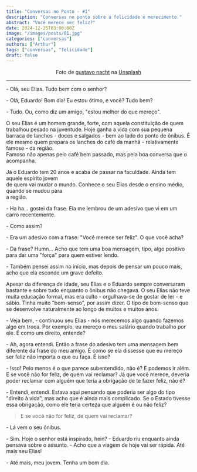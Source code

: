 ```yaml
---
title: "Conversas no Ponto - #1"
description: "Conversas no ponto sobre a felicidade e merecimento."
abstract: "Você merece ser feliz?"
date: 2024-12-25T03:00:00Z
image: "/images/posts/01.jpg"
categories: ["conversas"]
authors: ["Arthur"]
tags: ["conversas", "felicidade"]
draft: false
---
```

<p style="text-align:center;">Foto de <a href="https://unsplash.com/pt-br/@gnacht?utm_content=creditCopyText&utm_medium=referral&utm_source=unsplash">gustavo nacht</a> na <a href="https://unsplash.com/pt-br/fotografias/uma-multidao-de-pessoas-com-guarda-chuvas-parados-a-beira-de-uma-estrada-kEJG9yeGSYU?utm_content=creditCopyText&utm_medium=referral&utm_source=unsplash">Unsplash</a></p>

---

\- Olá, seu Elias. Tudo bem com o senhor?

\- Olá, Eduardo! Bom dia! Eu estou ótimo, e você? Tudo bem?

\- Tudo. Ou, como diz um amigo, "estou melhor do que mereço".

O seu Elias é um homem grande, forte, com aquela constituição de quem trabalhou pesado na juventude. Hoje ganha a vida com sua pequena barraca de lanches - doces e salgados - bem ao lado do ponto de ônibus. É ele mesmo quem prepara os lanches do café da manhã - relativamente famoso - da região.<br>
Famoso não apenas pelo café bem passado, mas pela boa conversa que o acompanha.

Já o Eduardo tem 20 anos e acaba de passar na faculdade. Ainda tem aquele espírito jovem<br>
de quem vai mudar o mundo. Conhece o seu Elias desde o ensino médio, quando se mudou para<br>
a região.

\- Ha ha... gostei da frase. Ela me lembrou de um adesivo que vi em um carro recentemente.

\- Como assim?

\- Era um adesivo com a frase: "Você merece ser feliz". O que você acha?

\- Da frase? Humn... Acho que tem uma boa mensagem, tipo, algo positivo para dar uma "força" para quem
estiver lendo.

\- Também pensei assim no início, mas depois de pensar um pouco mais, acho que ela esconde um grave defeito.

Apesar da diferença de idade, seu Elias e o Eduardo sempre conversaram bastante
e sobre tudo enquanto o ônibus não chegava. O seu Elias não teve muita educação formal, mas era culto - orgulhava-se de gostar de ler - e sábio. Tinha muito "bom-senso", por assim dizer. O tipo de bom-senso que se desenvolve naturalmente ao longo de muitos e muitos anos.

\- Veja bem, - continuou seu Elias - nós merecemos algo quando fazemos algo em troca. Por exemplo, eu mereço o meu salário quando trabalho por ele. É como um direito, entende?

\- Ah, agora entendi. Então a frase do adesivo tem uma mensagem bem diferente da frase do meu amigo. É como se ela dissesse que eu mereço ser feliz não importa o que eu faça. É isso?

\- Isso! Pelo menos é o que parece subentendido, não é? E podemos ir além. E se você não for feliz, de quem vai reclamar? Já que você merece, deveria poder reclamar com alguém que teria a obrigação de te fazer feliz, não é?

\- Entendi, entendi. Estava aqui pensando que poderia ser algo do tipo "direito à vida", mas acho que é ainda mais complicado. Se o Estado tivesse essa obrigação, como ele teria certeza que alguém é ou não feliz?

> E se você não for feliz, de quem vai reclamar?

\- Lá vem o seu ônibus.

\- Sim. Hoje o senhor está inspirado, hein? - Eduardo riu enquanto ainda pensava sobre o assunto. - Acho que a viagem de hoje vai ser rápida. Até mais seu Elias!

\- Até mais, meu jovem. Tenha um bom dia.

